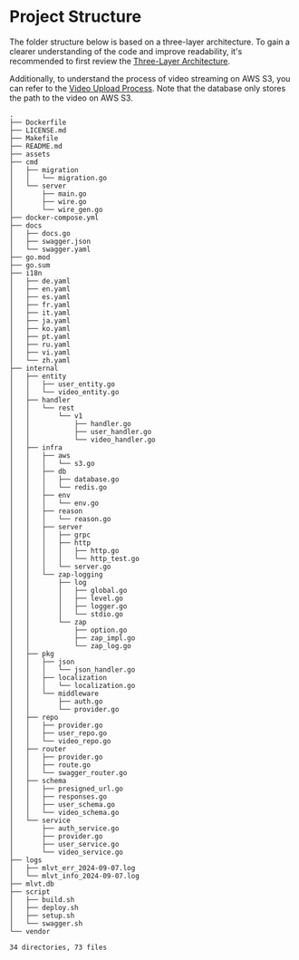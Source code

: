 # Project Structure

The folder structure below is based on a three-layer architecture. To gain a clearer understanding of the code and improve readability, it's recommended to first review the [Three-Layer Architecture](Three-Layer-Architecture.md).

Additionally, to understand the process of video streaming on AWS S3, you can refer to the [Video Upload Process](VideoUploadProcess.md). Note that the database only stores the path to the video on AWS S3.


```
.
├── Dockerfile
├── LICENSE.md
├── Makefile
├── README.md
├── assets
├── cmd
│   ├── migration
│   │   └── migration.go
│   └── server
│       ├── main.go
│       ├── wire.go
│       └── wire_gen.go
├── docker-compose.yml
├── docs
│   ├── docs.go
│   ├── swagger.json
│   └── swagger.yaml
├── go.mod
├── go.sum
├── i18n
│   ├── de.yaml
│   ├── en.yaml
│   ├── es.yaml
│   ├── fr.yaml
│   ├── it.yaml
│   ├── ja.yaml
│   ├── ko.yaml
│   ├── pt.yaml
│   ├── ru.yaml
│   ├── vi.yaml
│   └── zh.yaml
├── internal
│   ├── entity
│   │   ├── user_entity.go
│   │   └── video_entity.go
│   ├── handler
│   │   └── rest
│   │       └── v1
│   │           ├── handler.go
│   │           ├── user_handler.go
│   │           └── video_handler.go
│   ├── infra
│   │   ├── aws
│   │   │   └── s3.go
│   │   ├── db
│   │   │   ├── database.go
│   │   │   └── redis.go
│   │   ├── env
│   │   │   └── env.go
│   │   ├── reason
│   │   │   └── reason.go
│   │   ├── server
│   │   │   ├── grpc
│   │   │   ├── http
│   │   │   │   ├── http.go
│   │   │   │   └── http_test.go
│   │   │   └── server.go
│   │   └── zap-logging
│   │       ├── log
│   │       │   ├── global.go
│   │       │   ├── level.go
│   │       │   ├── logger.go
│   │       │   └── stdio.go
│   │       └── zap
│   │           ├── option.go
│   │           ├── zap_impl.go
│   │           └── zap_log.go
│   ├── pkg
│   │   ├── json
│   │   │   └── json_handler.go
│   │   ├── localization
│   │   │   └── localization.go
│   │   └── middleware
│   │       ├── auth.go
│   │       └── provider.go
│   ├── repo
│   │   ├── provider.go
│   │   ├── user_repo.go
│   │   └── video_repo.go
│   ├── router
│   │   ├── provider.go
│   │   ├── route.go
│   │   └── swagger_router.go
│   ├── schema
│   │   ├── presigned_url.go
│   │   ├── responses.go
│   │   ├── user_schema.go
│   │   └── video_schema.go
│   └── service
│       ├── auth_service.go
│       ├── provider.go
│       ├── user_service.go
│       └── video_service.go
├── logs
│   ├── mlvt_err_2024-09-07.log
│   └── mlvt_info_2024-09-07.log
├── mlvt.db
├── script
│   ├── build.sh
│   ├── deploy.sh
│   ├── setup.sh
│   └── swagger.sh
└── vendor

34 directories, 73 files
```